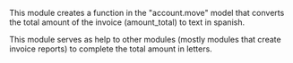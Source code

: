 This module creates a function in the "account.move" model that converts the
total amount of the invoice (amount_total) to text in spanish.

This module serves as help to other modules (mostly modules that create invoice reports)
to complete the total amount in letters.
